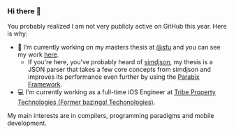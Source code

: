 ### Hi there 👋

You probably realized I am not very publicly active on GitHub this year. Here is why:

- 🔭 I’m currently working on my masters thesis at [@sfu](https://github.com/sfu) and you can see my work [here](https://cs-git-research.cs.surrey.sfu.ca/cameron/parabix-devel/-/blob/master/tools/json/json.cpp).
  - If you're here, you've probably heard of [simdjson](https://github.com/simdjson/simdjson), my thesis is a JSON parser that takes a few core concepts from simdjson and improves its performance even further by using the [Parabix Framework](https://cs-git-research.cs.surrey.sfu.ca/cameron/parabix-devel).
- 💻 I'm currently working as a full-time iOS Engineer at [Tribe Property Technologies (Former bazinga! Techonologies)](https://github.com/bazingatechnologies).

My main interests are in compilers, programming paradigms and mobile development.
